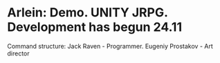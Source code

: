 <h1>Arlein: Demo.
UNITY JRPG. Development has begun 24.11</h1>

Command structure:
Jack Raven - Programmer.
Eugeniy Prostakov - Art director
